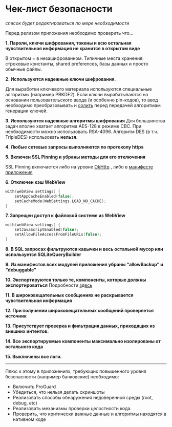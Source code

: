 # Чек-лист безопасности
*список будет редактироваться по мере необходимости*

Перед релизом приложения необходимо проверить что...

**1. Пароли, ключи шифрования, токены и всю остальная чувствительная информация не хранится в открытом виде**

В открытом = в незашифрованном. Типичные места хранения: строковые константы, shared preferences, базы данных и просто обычные файлы.


**2. Используются надежные ключи шифрования.**

Для выработки ключевого материала используются специальные алгоритмы (например PBKDF2). Если ключи вырабатываются на основании пользовательского ввода (и особенно pin-кодов), то ввод необходимо преобразовывать и [солить](https://ru.wikipedia.org/wiki/%D0%A1%D0%BE%D0%BB%D1%8C_(%D0%BA%D1%80%D0%B8%D0%BF%D1%82%D0%BE%D0%B3%D1%80%D0%B0%D1%84%D0%B8%D1%8F)) перед передачей алгоритмам генерации ключей.


**3. Используются надежные алгоритмы шифрования**
Для большинства задач вполне хватает алгоритма AES-128 в режиме CBC. При необходимости можно использовать RSA-4096. Алгоритм DES (в т.ч. TripleDES) использовать **нельзя**.


**4. Любые сетевые запросы выполняются по протоколу https**


**5. Включен SSL Pinning и убраны методы для его отключения**

SSL Pinning включается либо на уровне [OkHttp](https://github.com/Fi5t/android-security-cookbook/blob/master/%D0%97%D0%B0%D1%89%D0%B8%D1%82%D0%B0%20%D1%81%D0%B5%D1%82%D0%B5%D0%B2%D0%BE%D0%B3%D0%BE%20%D1%81%D0%BB%D0%BE%D1%8F/Public%20Key%20Pinning.md#%D1%80%D0%B5%D0%BA%D0%BE%D0%BC%D0%B5%D0%BD%D0%B4%D1%83%D0%B5%D0%BC%D0%B0%D1%8F-%D1%80%D0%B5%D0%B0%D0%BB%D0%B8%D0%B7%D0%B0%D1%86%D0%B8%D1%8F-%D1%81-%D0%BF%D0%BE%D0%BC%D0%BE%D1%89%D1%8C%D1%8E-okhttp) , либо в [манифесте приложения](https://github.com/Fi5t/android-security-cookbook/blob/master/%D0%97%D0%B0%D1%89%D0%B8%D1%82%D0%B0%20%D1%81%D0%B5%D1%82%D0%B5%D0%B2%D0%BE%D0%B3%D0%BE%20%D1%81%D0%BB%D0%BE%D1%8F/Network%20Secruity%20Config.md)


**6. Отключен кэш WebView**

```kotlin
with(webView.settings) {
    setAppCacheEnabled(false);
    setCacheMode(WebSettings.LOAD_NO_CACHE);
}
```


**7. Запрещен доступ к файловой системе из WebView**

```kotlin
with(webView.settings) {
    setJavaScriptEnabled(false);
    setAllowFileAccessFromFileURLs(false);
}
```


**8. В SQL запросах фильтруются кавычки и весь остальной мусор или используется SQLiteQueryBuilder**


**9. Из манифестов всех модулей приложения убраны “allowBackup” и “debuggable”**


**10. Экспортируются только те, компоненты, которые должны экспортироваться**
Подробности [здесь](https://developer.android.com/guide/topics/manifest/activity-element.html?q=exported)


**11. В широковещательных сообщениях не раскрывается чувствительная информация**


**12. При получении широковещательных сообщений проверяется источник**


**13. Присутствует проверка и фильтрация данных, приходящих из внешних интентов.**


**14. Все экспортируемые компоненты максимально изолированы от остального кода**


**15. Выключены все логи.**

---

Плюс к этому в приложениях, требующих повышенного уровня безопасности (например банковские) необходимо:

* Включить ProGuard
* Убедиться, что нельзя делать скриншоты
* Реализовать способы обнаружения недоверенной среды (root, debug, etc)
* Реализовать механизмы проверки целостности кода.
* Проверить, что критически важные данные и алгоритмы находятся в нативном коде
